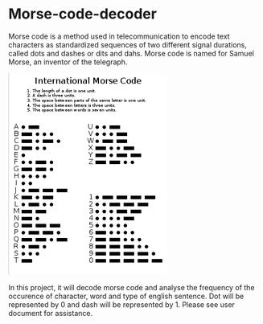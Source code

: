 # Morse-code-decoder

Morse code is a method used in telecommunication to encode text characters as standardized sequences of two different signal durations, called dots and dashes or dits and dahs. Morse code is named for Samuel Morse, an inventor of the telegraph.

![screenshot](/morsecode.png?raw=true "Optional Title")

In this project, it will decode morse code and analyse the frequency of the occurence of character, word and type of english sentence. Dot will be represented by 0 and dash will be represented by 1.
Please see user document for assistance. 
